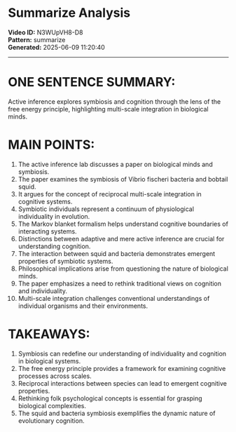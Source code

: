 # Summarize Analysis

**Video ID:** N3WUpVH8-D8  
**Pattern:** summarize  
**Generated:** 2025-06-09 11:20:40  

---

# ONE SENTENCE SUMMARY:
Active inference explores symbiosis and cognition through the lens of the free energy principle, highlighting multi-scale integration in biological minds.

# MAIN POINTS:
1. The active inference lab discusses a paper on biological minds and symbiosis.
2. The paper examines the symbiosis of Vibrio fischeri bacteria and bobtail squid.
3. It argues for the concept of reciprocal multi-scale integration in cognitive systems.
4. Symbiotic individuals represent a continuum of physiological individuality in evolution.
5. The Markov blanket formalism helps understand cognitive boundaries of interacting systems.
6. Distinctions between adaptive and mere active inference are crucial for understanding cognition.
7. The interaction between squid and bacteria demonstrates emergent properties of symbiotic systems.
8. Philosophical implications arise from questioning the nature of biological minds.
9. The paper emphasizes a need to rethink traditional views on cognition and individuality.
10. Multi-scale integration challenges conventional understandings of individual organisms and their environments.

# TAKEAWAYS:
1. Symbiosis can redefine our understanding of individuality and cognition in biological systems.
2. The free energy principle provides a framework for examining cognitive processes across scales.
3. Reciprocal interactions between species can lead to emergent cognitive properties.
4. Rethinking folk psychological concepts is essential for grasping biological complexities.
5. The squid and bacteria symbiosis exemplifies the dynamic nature of evolutionary cognition.